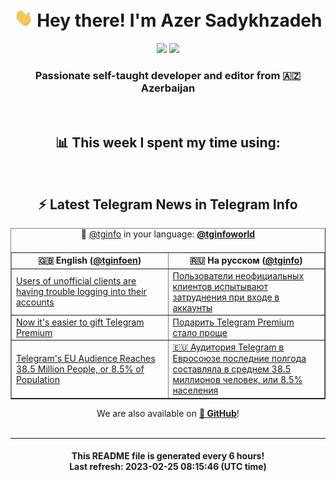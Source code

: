 <div align="center">
	<div>
		<h1>
      <img src="./assets/hi.gif" width="30px"> Hey there! I'm Azer Sadykhzadeh
    </h1>
    <img height="18" src="https://komarev.com/ghpvc/?username=sadykhzadeh&label=Views&color=2081c1&style=flat-square" />
		<a href="https://wakatime.com/@Azer"> <img height="18" src="https://wakatime.com/badge/user/f80ae27a-c328-426f-a381-bc84136e2dd6.svg" /> </a>
    <h3>
      Passionate self-taught developer and editor from 🇦🇿 Azerbaijan
    </h3>
  </div>
  <br>

<h2>📊 This week I spent my time using:</h2>

<!--START_SECTION:waka-->
<!--END_SECTION:waka-->

<br>

<h2>⚡️ Latest Telegram News in Telegram Info</h2>
  <table border>
		<tr>
			<th width="50%">🇬🇧 English (<a href="https://t.me/tginfoen">@tginfoen</a>)</th>
			<th>🇷🇺 На русском (<a href="https://t.me/tginfo">@tginfo</a>)</th>
		</tr>
		<caption>🚩 <a href="https://t.me/tginfo">@tginfo</a> in your language: <a href="https://t.me/tginfoworld"><b>@tginfoworld</b></a><caption/>
  <tr><td><a href="https://t.me/tginfoen/1617">Users of unofficial clients are having trouble logging into their accounts</a></td>
    <td><a href="https://t.me/tginfo/3605">Пользователи неофициальных клиентов испытывают затруднения при входе в аккаунты</a></td></tr><tr><td><a href="https://t.me/tginfoen/1616">Now it's easier to gift Telegram Premium</a></td>
    <td><a href="https://t.me/tginfo/3604">Подарить Telegram Premium стало проще</a></td></tr><tr><td><a href="https://t.me/tginfoen/1615">Telegram's EU Audience Reaches 38.5 Million People, or 8.5% of Population</a></td>
    <td><a href="https://t.me/tginfo/3603">🇪🇺 Аудитория Telegram в Евросоюзе последние полгода составляла в среднем 38.5 миллионов человек, или 8.5% населения</a></td></tr>
</table>
We are also available on <a href="https://github.com/tginfo"><b>🐙 GitHub</b></a>!
</div>

<br>
<hr>
<h4 align="center">This README file is generated <b>every 6 hours</b>!</br>Last refresh: <b>2023-02-25 08:15:46 (UTC time)</b></h4>
